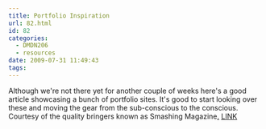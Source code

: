 ```yaml
---
title: Portfolio Inspiration
url: 82.html
id: 82
categories:
  - DMDN206
  - resources
date: 2009-07-31 11:49:43
tags:
---
```


Although we're not there yet for another couple of weeks here's a good article showcasing a bunch of portfolio sites. It's good to start looking over these and moving the gear from the sub-conscious to the conscious. Courtesy of the quality bringers known as Smashing Magazine[.](http://www.passionfruit.co.nz) [LINK](http://www.smashingmagazine.com/2009/07/30/50-fresh-portfolio-websites-for-your-inspiration/)